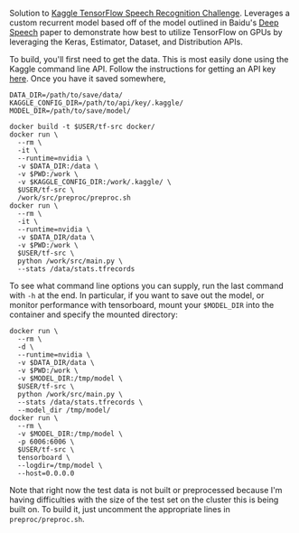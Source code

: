 Solution to <a href="https://www.kaggle.com/c/tensorflow-speech-recognition-challenge" >Kaggle TensorFlow Speech Recognition Challenge</a>. Leverages a custom recurrent model based off of the model outlined in Baidu's <a href="https://arxiv.org/abs/1412.5567" >Deep Speech</a> paper to demonstrate how best to utilize TensorFlow on GPUs by leveraging the Keras, Estimator, Dataset, and Distribution APIs.

To build, you'll first need to get the data. This is most easily done using the Kaggle command line API. Follow the instructions for getting an API key <a href="https://github.com/Kaggle/kaggle-api">here</a>. Once you have it saved somewhere,

```
DATA_DIR=/path/to/save/data/
KAGGLE_CONFIG_DIR=/path/to/api/key/.kaggle/
MODEL_DIR=/path/to/save/model/

docker build -t $USER/tf-src docker/
docker run \
  --rm \
  -it \
  --runtime=nvidia \
  -v $DATA_DIR:/data \
  -v $PWD:/work \
  -v $KAGGLE_CONFIG_DIR:/work/.kaggle/ \
  $USER/tf-src \
  /work/src/preproc/preproc.sh
docker run \
  --rm \
  -it \
  --runtime=nvidia \
  -v $DATA_DIR/data \
  -v $PWD:/work \
  $USER/tf-src \
  python /work/src/main.py \
  --stats /data/stats.tfrecords
```
To see  what command line options you can supply, run the last command with `-h` at the end. In particular, if you want to save out the model, or monitor performance with tensorboard, mount your `$MODEL_DIR` into the container and specify the mounted directory:
```
docker run \
  --rm \
  -d \
  --runtime=nvidia \
  -v $DATA_DIR/data \
  -v $PWD:/work \
  -v $MODEL_DIR:/tmp/model \
  $USER/tf-src \
  python /work/src/main.py \
  --stats /data/stats.tfrecords \
  --model_dir /tmp/model/
docker run \
  --rm \
  -v $MODEL_DIR:/tmp/model \
  -p 6006:6006 \
  $USER/tf-src \
  tensorboard \
  --logdir=/tmp/model \
  --host=0.0.0.0
```
Note that right now the test data is not built or preprocessed because I'm having difficulties with the size of the test set on the cluster this is being built on. To build it, just uncomment the appropriate lines in `preproc/preproc.sh`.
